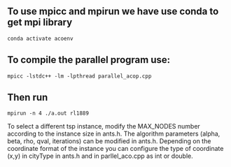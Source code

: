 ## To use mpicc and mpirun we have use conda to get mpi library
`conda activate acoenv`

## To compile the parallel program use: 
`mpicc -lstdc++ -lm -lpthread parallel_acop.cpp`

## Then run 

`mpirun -n 4 ./a.out rl1889`

To select a different tsp instance, modify the MAX_NODES number according to the instance size in ants.h.
The algorithm parameters (alpha, beta, rho, qval, iterations) can be modified in ants.h.
Depending on the coordinate format of the instance you can configure the type of coordinate (x,y) in cityType in ants.h and in parllel_aco.cpp as int or double. 

